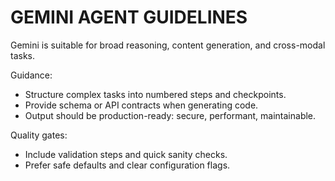 # GEMINI AGENT GUIDELINES

Gemini is suitable for broad reasoning, content generation, and cross-modal tasks.

Guidance:
- Structure complex tasks into numbered steps and checkpoints.
- Provide schema or API contracts when generating code.
- Output should be production-ready: secure, performant, maintainable.

Quality gates:
- Include validation steps and quick sanity checks.
- Prefer safe defaults and clear configuration flags.

